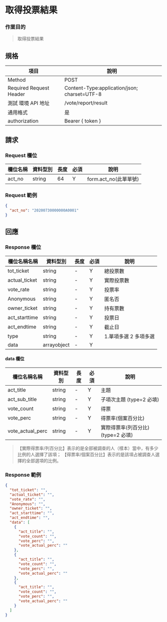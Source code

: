 # 取得投票結果

### 作業目的

> 取得投票結果

## 規格

| 項目                    | 說明                                         |
| ----------------------- | -------------------------------------------- |
| Method                  | POST                                         |
| Required Request Header | Content-Type:application/json; charset=UTF-8 |
| 測試 環境 API 地址      | /vote/report/result                          |
| 通用格式                | 是                                           |
| authorization           | Bearer { token }                             |

## 請求

### Request 欄位

| 欄位名稱 | 資料型別 | 長度 | 必須 | 說明                  |
| -------- | -------- | ---- | ---- | --------------------- |
| act_no   | string   | 64   | Y    | form.act_no(此單單號) |

### Request 範例

```json
{
  "act_no": "20200730000000A0001"
}
```

## 回應

### Response 欄位

| 欄位名稱名稱  | 資料型別    | 長度 | 必須 | 說明                  |
| ------------- | ----------- | ---- | ---- | --------------------- |
| tot_ticket    | string      | -    | Y    | 總投票數              |
| actual_ticket | string      | -    | Y    | 實際投票數            |
| vote_rate     | string      | -    | Y    | 投票率                |
| Anonymous     | string      | -    | Y    | 匿名否                |
| owner_ticket  | string      | -    | Y    | 持有票數              |
| act_starttime | string      | -    | Y    | 投票日                |
| act_endtime   | string      | -    | Y    | 截止日                |
| type          | string      | -    | Y    | 1.單項多選 2 多項多選 |
| data          | arrayobject | -    | Y 　 |                       |

#### data 欄位

| 欄位名稱名稱     | 資料型別 | 長度 | 必須 | 說明                               |
| ---------------- | -------- | ---- | ---- | ---------------------------------- |
| act_title        | string   | -    | Y    | 主題                               |
| act_sub_title    | string   | -    | Y    | 子項次主題 (type=2 必填)           |
| vote_count       | string   | -    | Y    | 得票                               |
| vote_perc        | string   | -    | Y    | 得票率(個案百分比)                 |
| vote_actual_perc | string   | -    | Y    | 實際得票率(列百分比) (type=2 必填) |

> 【實際得票率/列百分比】表示的是全部被調查的人（樣本）當中，有多少比例的人選擇了該項；
> 【得票率/個案百分比】表示的是該項占被調查人選擇的全部選項的比例。

### Response 範例

```json
{
  "tot_ticket": "",
  "actual_ticket": "",
  "vote_rate": "",
  "Anonymous": "",
  "owner_ticket": "",
  "act_starttime": "",
  "act_endtime": "",
  "data": [
    {
      "act_title": "",
      "vote_count": "",
      "vote_perc": "",
      "vote_actual_perc": ""
    },
    {
      "act_title": "",
      "vote_count": "",
      "vote_perc": "",
      "vote_actual_perc": ""
    },
    {
      "act_title": "",
      "vote_count": "",
      "vote_perc": "",
      "vote_actual_perc": ""
    }
  ]
}
```
